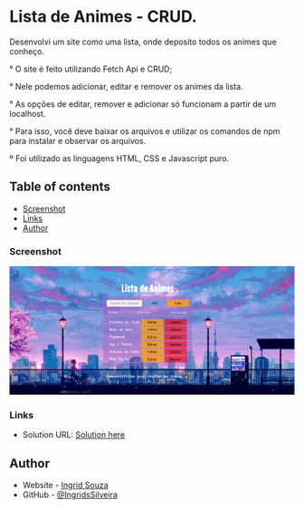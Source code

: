 # Lista de Animes - CRUD.
Desenvolvi um site como uma lista, onde deposito todos os animes que conheço.

° O site é feito utilizando Fetch Api e CRUD;

° Nele podemos adicionar, editar e remover os animes da lista.

° As opções de editar, remover e adicionar só funcionam a partir de um localhost.

° Para isso, você deve baixar os arquivos e utilizar os comandos de npm para instalar e observar os arquivos.

º Foi utilizado as linguagens HTML, CSS e Javascript puro.

## Table of contents

- [Screenshot](#screenshot)
- [Links](#links)
- [Author](#author)

### Screenshot

![](bg/Lista-de-animes.png)

### Links

- Solution URL: [Solution here](https://ingridssilveira.github.io/Lista_Animes/)

## Author

- Website - [Ingrid Souza](https://ingridssilveira.github.io/IngridSouza)
- GitHub - [@IngridsSilveira](https://github.com/IngridsSilveira)
